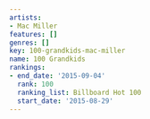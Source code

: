 ```yaml
---
artists:
- Mac Miller
features: []
genres: []
key: 100-grandkids-mac-miller
name: 100 Grandkids
rankings:
- end_date: '2015-09-04'
  rank: 100
  ranking_list: Billboard Hot 100
  start_date: '2015-08-29'
---
```


